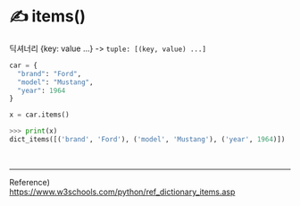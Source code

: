 
# ✍️ items()

딕셔너리 {key: value ...} -> ```tuple: [(key, value) ...]```
```python
car = {
  "brand": "Ford",
  "model": "Mustang",
  "year": 1964
}

x = car.items()

>>> print(x)
dict_items([('brand', 'Ford'), ('model', 'Mustang'), ('year', 1964)])
```

<br/>

----
Reference)<br/>
https://www.w3schools.com/python/ref_dictionary_items.asp
